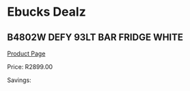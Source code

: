 
# Ebucks Dealz
## B4802W DEFY 93LT BAR FRIDGE WHITE
[Product Page](https://www.ebucks.com/web/shop/productSelected.do?prodId=1227483958&catId=704986856)

Price: R2899.00

Savings: 


	